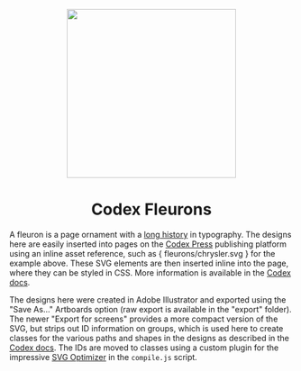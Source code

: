 <p align="center">
  <a href="https://codex.press/docs/fleurons">
    <img src="https://usercontent.codex.press/fleurons/chrysler.svg" width="300">
   </a>
</p>
<h1 align=center>Codex Fleurons</h1>

A fleuron is a page ornament with a [long history] in typography. The designs here are easily inserted into pages on the [Codex Press] publishing platform using an inline asset reference, such as { fleurons/chrysler.svg } for the example above. These SVG elements are then inserted inline into the page, where they can be styled in CSS. More information is available in the [Codex docs].

The designs here were created in Adobe Illustrator and exported using the "Save As..." Artboards option (raw export is available in the "export" folder). The newer "Export for screens" provides a more compact version of the SVG, but strips out ID information on groups, which is used here to create classes for the various paths and shapes in the designs as described in the [Codex docs]. The IDs are moved to classes using a custom plugin for the impressive [SVG Optimizer] in the `compile.js` script.

[long history]: https://en.wikipedia.org/wiki/Fleuron_(typography)
[Codex Press]: https://codex.press/
[Codex docs]: https://codex.press/docs/fleurons
[SVG Optimizer]: https://github.com/svg/svgo

